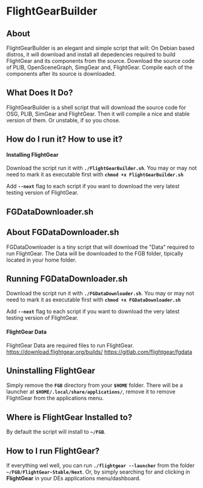 # FlightGearBuilder

## About
FlightGearBuilder is an elegant and simple script that will:
On Debian based distros, it will download and install all depedencies required to build FlightGear and its components from the source.
Download the source code of PLIB, OpenSceneGraph, SimgGear and, FlightGear.
Compile each of the components after its source is downloaded.

## What Does It Do?
FlightGearBuilder is a shell script that will download the source code for OSG, PLIB, SimGear and FlightGear.
Then it will compile a nice and stable version of them. Or unstable, if so you chose.

## How do I run it? How to use it?

#### Installing FlightGear
Download the script run it with **`./FlightGearBuilder.sh`**.
You may or may not need to mark it as executable first with **`chmod +x FlightGearBuilder.sh`**

Add **`--next`** flag to each script if you want to download the very
latest testing version of FlightGear.

## FGDataDownloader.sh

## About FGDataDownloader.sh
FGDataDownloader is a tiny script that will download the "Data" required to run FlightGear.
The Data will be downloaded to the FGB folder, tipically located in your home folder.

## Running FGDataDownloader.sh
Download the script run it with **`./FGDataDownloader.sh`**.
You may or may not need to mark it as executable first with **`chmod +x FGDataDownloader.sh`**

Add **`--next`** flag to each script if you want to download the very
latest testing version of FlightGear.

#### FlightGear Data
FlightGear Data are required files to run FlightGear.
https://download.flightgear.org/builds/
https://gitlab.com/flightgear/fgdata

## Uninstalling FlightGear
Simply remove the **`FGB`** directory from your **`$HOME`** folder.
There will be a launcher at **`$HOME/.local/share/applications/`**, remove it to remove FlightGear from the applications menu.

## Where is FlightGear Installed to?
By default the script will install to **`~/FGB`**.

## How to I run FlightGear?
If everything wel well, you can run **`./flightgear --launcher`** from
the folder **`~/FGB/FlightGear-Stable/Next`**.
Or, by simply searching for and clicking in **FlightGear** in your DEs applications menu/dashboard.


